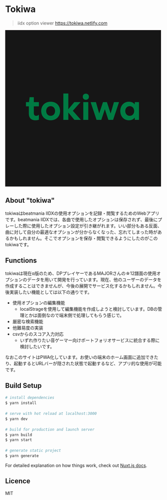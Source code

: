 # Tokiwa

> iidx option viewer https://tokiwa.netlify.com

![](./static/twitter.png)

## About "tokiwa"

tokiwaはbeatmania IIDXの使用オプションを記録・閲覧するためのWebアプリです。beatmania IIDXでは、各曲で使用したオプションは保存されず、最後にプレーした際に使用したオプション設定が引き継がれます。いい部分もある反面、曲に対して自分の最適なオプションが分からなくなった、忘れてしまった時があるかもしれません。そこでオプションを保存・閲覧できるようにしたのがこのtokiwaです。

## Functions

tokiwaは現在α版のため、DPプレイヤーであるMAJORさんの☆12譜面の使用オプションのデータを用いて開発を行っています。現在、他のユーザーのデータを作成することはできませんが、今後の展開でサービス化するかもしれません。今後実装したい機能としては以下の通りです。

- 使用オプションの編集機能
  - localStrageを使用して編集機能を作成しようと検討しています。DBの管理とかは面倒なので端末側で処理してもらう感じで。
- 厳密な検索機能
- 他難易度の実装
- csvからのスコア入力対応
  - いずれ作りたい音ゲーマー向けポートフォリオサービスに統合する際に検討したいです。

なおこのサイトはPWA化しています。お使いの端末のホーム画面に追加できたり、起動するとURLバーが隠された状態で起動するなど、アプリ的な使用が可能です。

## Build Setup

``` bash
# install dependencies
$ yarn install

# serve with hot reload at localhost:3000
$ yarn dev

# build for production and launch server
$ yarn build
$ yarn start

# generate static project
$ yarn generate
```

For detailed explanation on how things work, check out [Nuxt.js docs](https://nuxtjs.org).

## Licence
MIT

